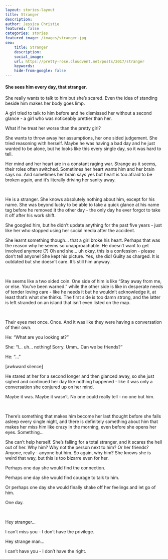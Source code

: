 ```yaml
---
layout: stories-layout
title: Stranger
description:
author: Jessica Christie
featured: false
categories: stories
featured_image: /images/stranger.jpg
seo:
    title: Stranger
    description:
    social_image:
    url: https://pretty-rose.cloudvent.net/posts/2017/stranger
    keywords:
    hide-from-google: false
---
```

#### She sees him every day, that stranger.

She really wants to talk to him but she’s scared. Even the idea of standing beside him makes her body goes limp.

A girl tried to talk to him before and he dismissed her without a second glance - a girl who was noticeably prettier than her.

What if he treat her worse than the pretty girl?

She wants to throw away her assumptions, her one sided judgement. She tried reasoning with herself. Maybe he was having a bad day and he just wanted to be alone, but he looks like this every single day, so it was hard to tell.

Her mind and her heart are in a constant raging war. Strange as it seems, their roles often switched. Sometimes her heart wants him and her brain says no. And sometimes her brain says yes but heart is too afraid to be broken again, and it’s literally driving her sanity away.

&nbsp;

He is a stranger. She knows absolutely nothing about him, except for his name. She was beyond lucky to be able to take a quick glance at his name tag before he removed it the other day - the only day he ever forgot to take it off after his work shift.

She googled him, but he didn’t update anything for the past five years - just like her who stopped using her social media after the accident.

She learnt something though… that a girl broke his heart. Perhaps that was the reason why he seems so unapproachable. He doesn’t want to get involved anymore (?)
Oh and she… uh okay, this is a confession - please don’t tell anyone\! She kept his picture. Yes, she did\! Guilty as charged. It is outdated but she doesn’t care. It’s still him anyway.

&nbsp;

He seems like a two sided coin. One side of him is like “Stay away from me, or else. You’ve been warned.” while the other side is like in desperate needs of tender loving care - like he needs it but he wouldn’t acknowledge it, at least that’s what she thinks. The first side is too damn strong, and the latter is left stranded on an island that isn’t even listed on the map.

&nbsp;

Their eyes met once. Once. And it was like they were having a conversation of their own.

He: “What are you looking at?”

She: “I… uh… nothing\! Sorry. Umm.. Can we be friends?”

He: “…”

[awkward silence]

He stared at her for a second longer and then glanced away, so she just sighed and continued her day like nothing happened - like it was only a conversation she conjured up on her mind.

Maybe it was. Maybe it wasn’t. No one could really tell - no one but him.

&nbsp;

There’s something that makes him become her last thought before she falls asleep every single night, and there is definitely something about him that makes her miss him like crazy in the morning, even before she opens her eyes. Something…

She can’t help herself. She’s falling for a total stranger, and it scares the hell out of her. Why him? Why not the person next to him? Or her friends? Anyone, really - anyone but him. So again, why him? She knows she is weird that way, but this is too bizarre even for her.

Perhaps one day she would find the connection.

Perhaps one day she would find courage to talk to him.

Or perhaps one day she would finally shake off her feelings and let go of him.

One day.

&nbsp;

Hey stranger…

I can’t miss you - I don’t have the privilege.

Hey strange man…

I can’t have you - I don’t have the right.

&nbsp;
